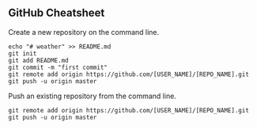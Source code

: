 ## GitHub Cheatsheet

Create a new repository on the command line.

```` console
echo "# weather" >> README.md
git init
git add README.md
git commit -m "first commit"
git remote add origin https://github.com/[USER_NAME]/[REPO_NAME].git
git push -u origin master
````

Push an existing repository from the command line.

```` console
git remote add origin https://github.com/[USER_NAME]/[REPO_NAME].git
git push -u origin master
````